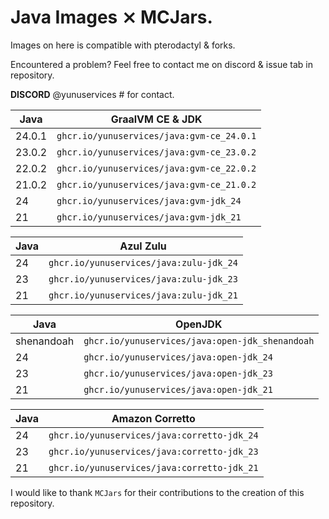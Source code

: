 # Java Images ⨯ MCJars.

Images on here is compatible with pterodactyl & forks.

Encountered a problem? Feel free to contact me on discord & issue tab in repository.

**DISCORD** @yunuservices # for contact.

|    Java    | GraalVM CE & JDK                        |
|------------|-----------------------------------------|
|   24.0.1   |`ghcr.io/yunuservices/java:gvm-ce_24.0.1`|
|   23.0.2   |`ghcr.io/yunuservices/java:gvm-ce_23.0.2`|
|   22.0.2   |`ghcr.io/yunuservices/java:gvm-ce_22.0.2`|
|   21.0.2   |`ghcr.io/yunuservices/java:gvm-ce_21.0.2`|
|     24     |`ghcr.io/yunuservices/java:gvm-jdk_24`   |
|     21     |`ghcr.io/yunuservices/java:gvm-jdk_21`   |

|    Java    | Azul Zulu                             |
|------------|---------------------------------------|
|     24     |`ghcr.io/yunuservices/java:zulu-jdk_24`|
|     23     |`ghcr.io/yunuservices/java:zulu-jdk_23`|
|     21     |`ghcr.io/yunuservices/java:zulu-jdk_21`|

|    Java    | OpenJDK                                       |
|------------|-----------------------------------------------|
| shenandoah |`ghcr.io/yunuservices/java:open-jdk_shenandoah`|
|     24     |`ghcr.io/yunuservices/java:open-jdk_24`        |
|     23     |`ghcr.io/yunuservices/java:open-jdk_23`        |
|     21     |`ghcr.io/yunuservices/java:open-jdk_21`        |

|    Java    | Amazon Corretto                               |
|------------|-----------------------------------------------|
|     24     |`ghcr.io/yunuservices/java:corretto-jdk_24`    |
|     23     |`ghcr.io/yunuservices/java:corretto-jdk_23`    |
|     21     |`ghcr.io/yunuservices/java:corretto-jdk_21`    |

I would like to thank `MCJars` for their contributions to the creation of this repository.
